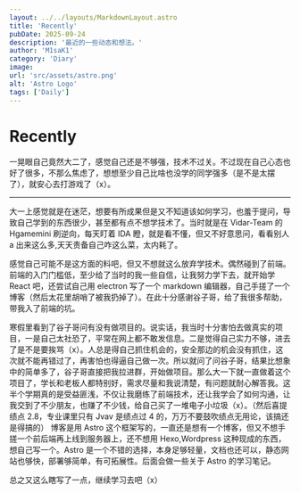 ```yaml
---
layout: ../../layouts/MarkdownLayout.astro
title: 'Recently'
pubDate: 2025-09-24
description: '最近的一些动态和想法。'
author: 'M1saK1'
category: 'Diary'
image:
url: 'src/assets/astro.png'
alt: 'Astro Logo'
tags: ['Daily']
---
```


# Recently

一晃眼自己竟然大二了，感觉自己还是不够强，技术不过关。不过现在自己心态也好了很多，不那么焦虑了，想想至少自己比啥也没学的同学强多（是不是太摆了），就安心去打游戏了（x）。

---

大一上感觉就是在迷茫，想要有所成果但是又不知道该如何学习，也羞于提问，导致自己学到的东西很少，甚至都有点不想学技术了。当时就是在 Vidar-Team 的 Hgamemini 刷逆向，每天盯着 IDA 瞪，就是看不懂，但又不好意思问，看看别人 a 出来这么多,天天责备自己咋这么菜，太内耗了。

感觉自己可能不是这方面的料吧，但又不想就这么放弃学技术。偶然碰到了前端。前端的入门门槛低，至少给了当时的我一些自信，让我努力学下去，就开始学 React 吧，还尝试自己用 electron 写了一个 markdown 编辑器，自己手搓了一个博客（然后太花里胡哨了被我扔掉了）。在此十分感谢谷子哥，给了我很多帮助，带我入了前端的坑。

寒假里看到了谷子哥问有没有做项目的。说实话，我当时十分害怕去做真实的项目，一是自己太社恐了，平常在网上都不敢发信息。二是觉得自己实力不够，进去了是不是要挨骂（x）。人总是得自己抓住机会的，安全那边的机会没有抓住，这次就不能再错过了，再害怕也得逼自己做一次。所以就问了问谷子哥，结果比想象中的简单多了，谷子哥直接把我拉进群，开始做项目。那么大一下就一直做着这个项目了，学长和老板人都特别好，需求尽量和我说清楚，有问题就耐心解答我。这半个学期真的是受益匪浅，不仅让我磨练了前端技术，还让我学会了如何沟通，让我交到了不少朋友，也赚了不少钱，给自己买了一堆电子小垃圾（x）。（然后喜提绩点 2.8，专业课里只有 Jvav 是绩点过 4 的，万万不要鼓吹绩点无用论，该搞还是得搞的）
博客是用 Astro 这个框架写的，一直还是想有一个博客，但又不想手搓一个前后端再上线到服务器上，还不想用 Hexo,Wordpress 这种现成的东西，想自己写一个。Astro 是一个不错的选择，本身足够轻量，文档也还可以，静态网站也够快，部署够简单，有可拓展性。后面会做一些关于 Astro 的学习笔记。

总之又这么瞎写了一点，继续学习去吧（x）
